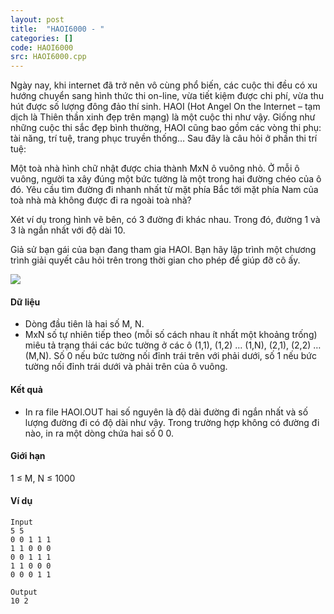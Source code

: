 ```yaml
---
layout: post
title:  "HAOI6000 - "
categories: []
code: HAOI6000
src: HAOI6000.cpp
---
```




Ngày nay, khi internet đã trở nên vô cùng phổ biến, các cuộc thi đều có xu hướng chuyển sang hình thức thi on-line, vừa tiết kiệm được chi phí, vừa thu hút được số lượng đông đảo thí sinh. HAOI (Hot Angel On the Internet – tạm dịch là Thiên thần xinh đẹp trên mạng) là một cuộc thi như vậy. Giống như những cuộc thi sắc đẹp bình thường, HAOI cũng bao gồm các vòng thi phụ: tài năng, trí tuệ, trang phục truyền thống… Sau đây là câu hỏi ở phần thi trí tuệ:

Một toà nhà hình chữ nhật được chia thành MxN ô vuông nhỏ. Ở mỗi ô vuông, người ta xây đúng một bức tường là một trong hai đường chéo của ô đó. Yêu cầu tìm đường đi nhanh nhất từ mặt phía Bắc tới mặt phía Nam của toà nhà mà không được đi ra ngoài toà nhà?

Xét ví dụ trong hình vẽ bên, có 3 đường đi khác nhau. Trong đó, đường 1 và 3 là ngắn nhất với độ dài 10.

Giả sử bạn gái của bạn đang tham gia HAOI. Bạn hãy lập trình một chương trình giải quyết câu hỏi trên trong thời gian cho phép để giúp đỡ cô ấy.

![](https://vn.spoj.com/content/haoi6000)

#### Dữ liệu

*   Dòng đầu tiên là hai số M, N.
*   MxN số tự nhiên tiếp theo (mỗi số cách nhau ít nhất một khoảng trống) miêu tả trạng thái các bức tường ở các ô (1,1), (1,2) … (1,N), (2,1), (2,2) … (M,N). Số 0 nếu bức tường nối đỉnh trái trên với phải dưới, số 1 nếu bức tường nối đỉnh trái dưới và phải trên của ô vuông.

#### Kết quả

*   In ra file HAOI.OUT hai số nguyên là độ dài đường đi ngắn nhất và số lượng đường đi có độ dài như vậy. Trong trường hợp không có đường đi nào, in ra một dòng chứa hai số 0 0.

#### Giới hạn

1 ≤ M, N ≤ 1000

#### Ví dụ

```
Input
5 5
0 0 1 1 1 
1 1 0 0 0
0 0 1 1 1
1 1 0 0 0
0 0 0 1 1	

Output
10 2

```

<!--more-->

